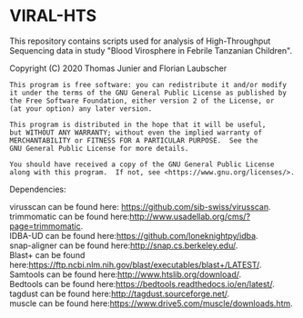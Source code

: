 # VIRAL-HTS

This repository contains scripts used for analysis of High-Throughput Sequencing data in study "Blood Virosphere in Febrile Tanzanian Children".

Copyright (C) 2020 Thomas Junier and Florian Laubscher

    This program is free software: you can redistribute it and/or modify
    it under the terms of the GNU General Public License as published by
    the Free Software Foundation, either version 2 of the License, or
    (at your option) any later version.

    This program is distributed in the hope that it will be useful,
    but WITHOUT ANY WARRANTY; without even the implied warranty of
    MERCHANTABILITY or FITNESS FOR A PARTICULAR PURPOSE.  See the
    GNU General Public License for more details.

    You should have received a copy of the GNU General Public License
    along with this program.  If not, see <https://www.gnu.org/licenses/>.

Dependencies:

virusscan can be found here: <https://github.com/sib-swiss/virusscan>.  
trimmomatic can be found here:<http://www.usadellab.org/cms/?page=trimmomatic>.  
IDBA-UD can be found here:<https://github.com/loneknightpy/idba>.  
snap-aligner can be found here:<http://snap.cs.berkeley.edu/>.  
Blast+ can be found here:<https://ftp.ncbi.nlm.nih.gov/blast/executables/blast+/LATEST/>.  
Samtools can be found here:<http://www.htslib.org/download/>.  
Bedtools can be found here:<https://bedtools.readthedocs.io/en/latest/>.  
tagdust can be found here:<http://tagdust.sourceforge.net/>.  
muscle can be found here:<https://www.drive5.com/muscle/downloads.htm>.  
